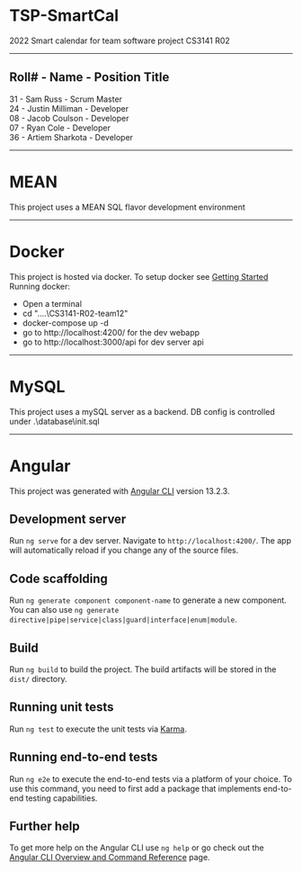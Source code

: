 # TSP-SmartCal
2022 Smart calendar for team software project CS3141 R02

--------------------------------------
## Roll# - Name            - Position Title

31    - Sam Russ        - Scrum Master  
24    - Justin Milliman - Developer     
08    - Jacob Coulson   - Developer     
07    - Ryan Cole       - Developer     
36    - Artiem Sharkota - Developer     

--------------------------------------
# MEAN
This project uses a MEAN SQL flavor development environment

--------------------------------------
# Docker
This project is hosted via docker. 
To setup docker see [Getting Started](https://docs.google.com/document/d/12LbK2ZLiGTFO6RUrYfEkzDgq8ahdVUEdK8qNOcvLeXA/edit)
Running docker:
 - Open a terminal
 - cd "....\CS3141-R02-team12\"
 - docker-compose up -d
 - go to http://localhost:4200/ for the dev webapp
 - go to http://localhost:3000/api for dev server api

--------------------------------------
# MySQL 
This project uses a mySQL server as a backend. DB config is controlled under .\database\init.sql

--------------------------------------
# Angular
This project was generated with [Angular CLI](https://github.com/angular/angular-cli) version 13.2.3.


## Development server

Run `ng serve` for a dev server. Navigate to `http://localhost:4200/`. The app will automatically reload if you change any of the source files.

## Code scaffolding

Run `ng generate component component-name` to generate a new component. You can also use `ng generate directive|pipe|service|class|guard|interface|enum|module`.

## Build

Run `ng build` to build the project. The build artifacts will be stored in the `dist/` directory.

## Running unit tests

Run `ng test` to execute the unit tests via [Karma](https://karma-runner.github.io).

## Running end-to-end tests

Run `ng e2e` to execute the end-to-end tests via a platform of your choice. To use this command, you need to first add a package that implements end-to-end testing capabilities.

## Further help

To get more help on the Angular CLI use `ng help` or go check out the [Angular CLI Overview and Command Reference](https://angular.io/cli) page.
